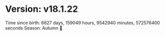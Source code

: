 # Version: v18.1.22
Time since birth: 6627 days, 159049 hours, 9542940 minutes, 572576400 seconds
Season: Autumn 🍁
